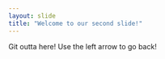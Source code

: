 ```yaml
---
layout: slide
title: "Welcome to our second slide!"
---
```

Git outta here!
Use the left arrow to go back!
